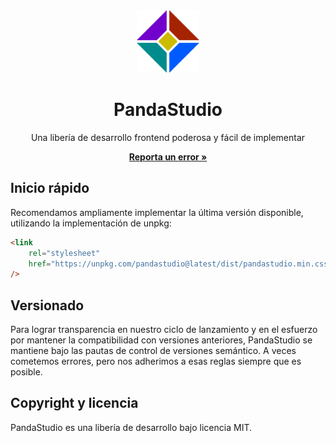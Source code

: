 <div align='center'>
<img src='docs/icon.png' width='100px'/>
<h1>PandaStudio</h1>
<p>Una libería de desarrollo frontend poderosa y fácil de implementar</p>
<a href='https://github.com/ChristianECG/pandastudio/issues'><b>Reporta un error »</b></a>
</div>

## Inicio rápido

Recomendamos ampliamente implementar la última versión disponible, utilizando la implementación de unpkg:

```html
<link
	rel="stylesheet"
	href="https://unpkg.com/pandastudio@latest/dist/pandastudio.min.css"
/>
```

## Versionado

Para lograr transparencia en nuestro ciclo de lanzamiento y en el esfuerzo por mantener la compatibilidad con versiones anteriores, PandaStudio se mantiene bajo las pautas de control de versiones semántico. A veces cometemos errores, pero nos adherimos a esas reglas siempre que es posible.

## Copyright y licencia

PandaStudio es una libería de desarrollo bajo licencia MIT.
